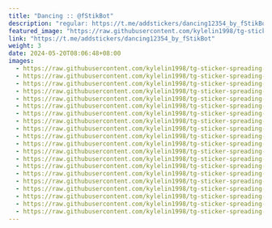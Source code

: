 ```yaml
---
title: "Dancing :: @fStikBot"
description: "regular: https://t.me/addstickers/dancing12354_by_fStikBot"
featured_image: "https://raw.githubusercontent.com/kylelin1998/tg-sticker-spreading-worldwide-images/main/img/685c16ff-bef0-4592-85f8-bcf6e2cbe18f.jpg"
link: "https://t.me/addstickers/dancing12354_by_fStikBot"
weight: 3
date: 2024-05-20T08:06:48+08:00
images:
  - https://raw.githubusercontent.com/kylelin1998/tg-sticker-spreading-worldwide-images/main/img/685c16ff-bef0-4592-85f8-bcf6e2cbe18f.jpg
  - https://raw.githubusercontent.com/kylelin1998/tg-sticker-spreading-worldwide-images/main/img/69e16aa5-47c9-4362-9e81-3948abfb74b6.jpg
  - https://raw.githubusercontent.com/kylelin1998/tg-sticker-spreading-worldwide-images/main/img/c7533983-db54-4aec-939e-021615158da5.jpg
  - https://raw.githubusercontent.com/kylelin1998/tg-sticker-spreading-worldwide-images/main/img/c131e86b-7f49-4754-bc34-b2c82167755c.jpg
  - https://raw.githubusercontent.com/kylelin1998/tg-sticker-spreading-worldwide-images/main/img/67c1e504-8992-4528-b71d-8a55a71c2009.jpg
  - https://raw.githubusercontent.com/kylelin1998/tg-sticker-spreading-worldwide-images/main/img/7f911492-cdf1-4155-a851-8f575f945565.jpg
  - https://raw.githubusercontent.com/kylelin1998/tg-sticker-spreading-worldwide-images/main/img/05c108d8-3350-4fb6-a95a-c68c6ea08459.jpg
  - https://raw.githubusercontent.com/kylelin1998/tg-sticker-spreading-worldwide-images/main/img/8cd4f7d4-5b35-4199-b089-0f32f39d126f.jpg
  - https://raw.githubusercontent.com/kylelin1998/tg-sticker-spreading-worldwide-images/main/img/4e1c3856-8798-4308-8e90-7208bd347905.jpg
  - https://raw.githubusercontent.com/kylelin1998/tg-sticker-spreading-worldwide-images/main/img/01f10f5c-e4a9-4649-abd3-076a5df03825.jpg
  - https://raw.githubusercontent.com/kylelin1998/tg-sticker-spreading-worldwide-images/main/img/e15318dc-2976-4855-8994-82af83c2a614.jpg
  - https://raw.githubusercontent.com/kylelin1998/tg-sticker-spreading-worldwide-images/main/img/5a335250-fcfa-4d31-a7a6-5e5dc70fcbb5.jpg
  - https://raw.githubusercontent.com/kylelin1998/tg-sticker-spreading-worldwide-images/main/img/8bdcb343-13e8-4cf5-a692-09d86ca6d643.jpg
  - https://raw.githubusercontent.com/kylelin1998/tg-sticker-spreading-worldwide-images/main/img/48120c55-dcfa-484d-a806-e3c05243b385.jpg
  - https://raw.githubusercontent.com/kylelin1998/tg-sticker-spreading-worldwide-images/main/img/0bdfdb43-6706-4b03-9969-903716d64830.jpg
  - https://raw.githubusercontent.com/kylelin1998/tg-sticker-spreading-worldwide-images/main/img/1a505b88-8202-4274-b780-406c9f24edb3.jpg
  - https://raw.githubusercontent.com/kylelin1998/tg-sticker-spreading-worldwide-images/main/img/f26da564-1d54-4b46-abb9-dff214d51b8b.jpg
  - https://raw.githubusercontent.com/kylelin1998/tg-sticker-spreading-worldwide-images/main/img/3671a728-6c6e-4eac-9cae-f21f4fc724f0.jpg
  - https://raw.githubusercontent.com/kylelin1998/tg-sticker-spreading-worldwide-images/main/img/2fddddc7-5c51-4761-b892-8cb94f9d2240.jpg
  - https://raw.githubusercontent.com/kylelin1998/tg-sticker-spreading-worldwide-images/main/img/ccda5d56-75bb-490f-8bb9-9d00fbdf4336.jpg
---
```

